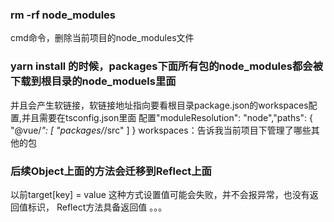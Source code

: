 ### rm -rf node_modules  
cmd命令，删除当前项目的node_modules文件

### yarn install 的时候，packages下面所有包的node_modules都会被下载到根目录的node_moduels里面
并且会产生软链接，软链接地址指向要看根目录package.json的workspaces配置,并且需要在tsconfig.json里面
配置"moduleResolution": "node","paths": {
      "@vue/*": [
        "packages/*/src"
      ]
    }
workspaces：告诉我当前项目下管理了哪些其他的包

### 后续Object上面的方法会迁移到Reflect上面
以前target[key] = value 这种方式设置值可能会失败，并不会报异常，也没有返回值标识，
Reflect方法具备返回值  。。。